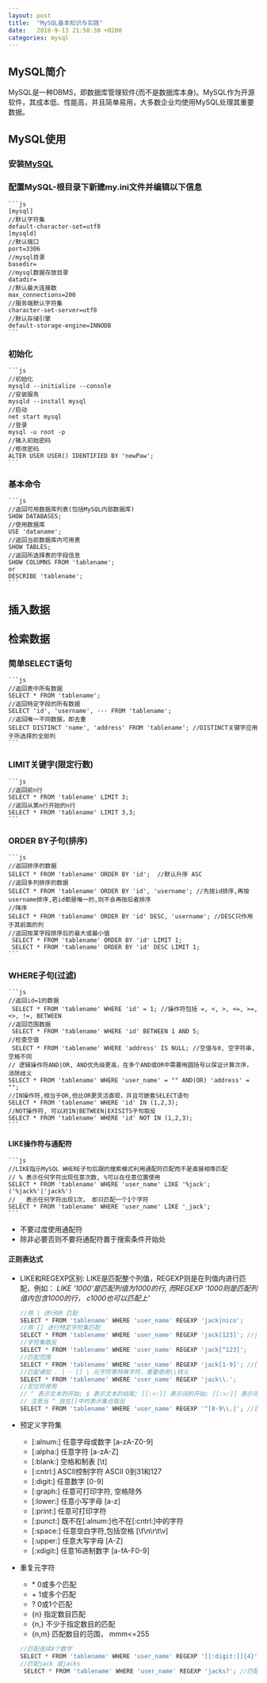 ```yaml
---
layout: post
title:  "MySQL基本知识与实践"
date:   2018-9-13 21:58:30 +0200
categories: mysql
---
```


## MySQL简介
MySQL是一种DBMS，即数据库管理软件(而不是数据库本身)。MySQL作为开源软件，其成本低、性能高，并且简单易用，大多数企业均使用MySQL处理其重要数据。

## MySQL使用
### 安装[MySQL](https://dev.mysql.com/downloads/mysql/)
### 配置MySQL-根目录下新建my.ini文件并编辑以下信息
    ```js
    [mysql]
    //默认字符集
    default-character-set=utf8
    [mysqld]
    //默认端口
    port=3306
    //mysql目录
    basedir=
    //mysql数据存放目录
    datadir=
    //默认最大连接数
    max_connections=200
    //服务端默认字符集
    character-set-server=utf8
    //默认存储引擎
    default-storage-engine=INNODB
    ```
### 初始化
    ```js
    //初始化
    mysqld --initialize --console
    //安装服务
    mysqld --install mysql
    //启动
    net start mysql
    //登录
    mysql -u root -p
    //输入初始密码
    //修改密码
    ALTER USER USER() IDENTIFIED BY 'newPaw';
    ```
### 基本命令
    ```js
    //返回可用数据库列表(包括MySQL内部数据库)
    SHOW DATABASES;
    //使用数据库
    USE 'dataname';
    //返回当前数据库内可用表
    SHOW TABLES;
    //返回所选择表的字段信息
    SHOW COLUMNS FROM 'tablename';
    or
    DESCRIBE 'tablename';
    ```
## 插入数据

## 检索数据
### 简单SELECT语句
    ```js
    //返回表中所有数据
    SELECT * FROM 'tablename';
    //返回特定字段的所有数据
    SELECT 'id', 'username', ··· FROM 'tablename';
    //返回唯一不同数据，即去重
    SELECT DISTINCT 'name', 'address' FROM 'tablename'; //DISTINCT关键字应用于所选择的全部列
    ```
### LIMIT关键字(限定行数)
    ```js
    //返回前n行
    SELECT * FROM 'tablename' LIMIT 3;
    //返回从第n行开始的n行
    SELECT * FROM 'tablename' LIMIT 3,3;
    ```
### ORDER BY子句(排序)
    ```js
    //返回排序的数据
    SELECT * FROM 'tablename' ORDER BY 'id';  //默认升序 ASC
    //返回多列排序的数据
    SELECT * FROM 'tablename' ORDER BY 'id', 'username'; //先按id排序,再按username排序,若id都是唯一的,则不会再按后者排序
    //降序
    SELECT * FROM 'tablename' ORDER BY 'id' DESC, 'username'; //DESC只作用于其前面的列
    //返回按某字段排序后的最大或最小值
     SELECT * FROM 'tablename' ORDER BY 'id' LIMIT 1;
     SELECT * FROM 'tablename' ORDER BY 'id' DESC LIMIT 1;
    ```
### WHERE子句(过滤)
    ```js
    //返回id=1的数据
     SELECT * FROM 'tablename' WHERE 'id' = 1; //操作符包括 =, <, >, <=, >=,  <>, !=, BETWEEN
    //返回范围数据
     SELECT * FROM 'tablename' WHERE 'id' BETWEEN 1 AND 5;
    //检查空值
     SELECT * FROM 'tablename' WHERE 'address' IS NULL; //空值与0, 空字符串, 空格不同
    // 逻辑操作符AND|OR, AND优先级更高，在多个AND或OR中需要用圆括号以保证计算次序，消除歧义
    SELECT * FROM 'tablename' WHERE 'user_name' = "" AND(OR) 'address' = "";
    //IN操作符,相当于OR,但比OR更灵活直观，并且可嵌套SELECT语句
    SELECT * FROM 'tablename' WHERE 'id' IN (1,2,3);
    //NOT操作符, 可以对IN|BETWEEN|EXISITS子句取反
    SELECT * FROM 'tablename' WHERE 'id' NOT IN (1,2,3);
    ```
#### LIKE操作符与通配符
    ```js 
    //LIKE指示MySQL WHERE子句后跟的搜索模式利用通配符匹配而不是直接相等匹配
    // % 表示任何字符出现任意次数, %可以在任意位置使用
    SELECT * FROM 'tablename' WHERE 'user_name' LIKE '%jack'; ('%jack%'|'jack%')
    // _ 表示任何字符出现1次， 即只匹配一个1个字符
    SELECT * FROM 'tablename' WHERE 'user_name' LIKE '_jack';
    ```
* 不要过度使用通配符
* 除非必要否则不要将通配符置于搜索条件开始处
#### 正则表达式
* LIKE和REGEXP区别: LIKE是匹配整个列值，REGEXP则是在列值内进行匹配，例如： *LIKE '1000'是匹配列值为1000的行, 而REGEXP '1000则是匹配列值内包含1000的行， c1000也可以匹配上'*
    ```js
    //用 | 进行OR 匹配
    SELECT * FROM 'tablename' WHERE 'user_name' REGEXP 'jack|nico';
    //用 [] 进行特定字符集匹配
    SELECT * FROM 'tablename' WHERE 'user_name' REGEXP 'jack[123]'; //jack[123]= jack[1|2|3], 匹配jack1, jack2, jack3
    //字符集取反
    SELECT * FROM 'tablename' WHERE 'user_name' REGEXP 'jack[^123]';
    //匹配范围
    SELECT * FROM 'tablename' WHERE 'user_name' REGEXP 'jack[1-9]'; //[a-z]
    //匹配诸如 . | - [] \ 元字符等特殊字符，需要使用\\转义
    SELECT * FROM 'tablename' WHERE 'user_name' REGEXP 'jack\\.';
    //定位符使用
    // ^ 表示文本的开始; $ 表示文本的结尾; [[:<:]] 表示词的开始; [[:>:]] 表示词的结尾
    // 注意当 ^ 放在[]中时表示集合取反
    SELECT * FROM 'tablename' WHERE 'user_name' REGEXP '^[0-9\\.]'; //匹配0-9或.开头的值
    ```
* 预定义字符集
    + [:alnum:]     任意字母或数字      [a-zA-Z0-9]
    + [:alpha:]     任意字符            [a-zA-Z]
    + [:blank:]     空格和制表          [\\t] 
    + [:cntrl:]     ASCII控制字符       ASCII 0到31和127
    + [:digit:]     任意数字            [0-9]
    + [:graph:]     任意可打印字符, 空格除外
    + [:lower:]     任意小写字母        [a-z]
    + [:print:]     任意可打印字符
    + [:punct:]     既不在[:alnum:]也不在[:cntrl:]中的字符
    + [:space:]     任意空白字符,包括空格 [\\f\\n\\r\\t\\v]
    + [:upper:]     任意大写字母        [A-Z]
    + [:xdigit:]    任意16进制数字      [a-fA-F0-9]
* 重复元字符
    + \*            0或多个匹配          
    + \+            1或多个匹配
    + ?             0或1个匹配
    + {n}           指定数目匹配
    + {n,}          不少于指定数目的匹配
    + {n,m}         匹配数目的范围， mmm<=255

    ```js
    //匹配连续4个数字
    SELECT * FROM 'tablename' WHERE 'user_name' REGEXP '[[:digit:]]{4}';
    //匹配jack 或jacks
     SELECT * FROM 'tablename' WHERE 'user_name' REGEXP 'jacks?'; //匹配?前s字符0或1次
    ```